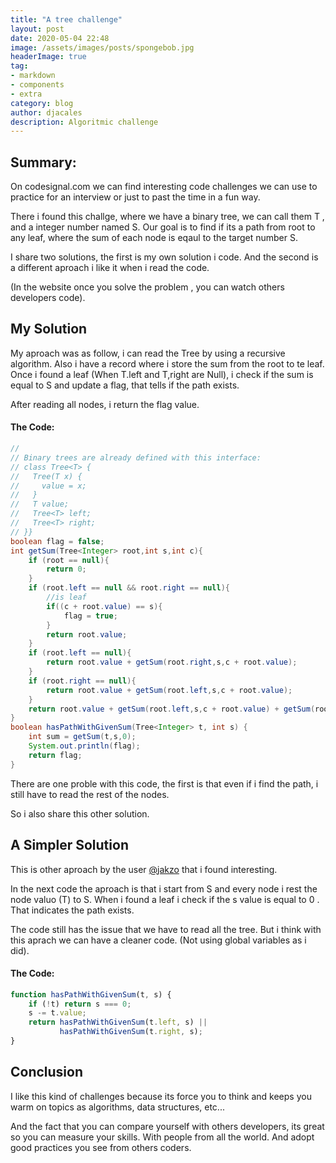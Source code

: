 ```yaml
---
title: "A tree challenge"
layout: post
date: 2020-05-04 22:48
image: /assets/images/posts/spongebob.jpg
headerImage: true
tag:
- markdown
- components
- extra
category: blog
author: djacales
description: Algoritmic challenge
---
```


## Summary:

On codesignal.com we can find interesting code challenges we can use to practice for an
interview or just to past the time in a fun way.

There i found this challge, where we have a binary tree, we can call them T , and a integer number named S.
Our goal is to find if its a path from root to any leaf, where the sum of each node is eqaul to the target number S.

I share two solutions, the first is my own solution i code. And the second is a different aproach i like it when 
i read the code.

(In the website once you solve the problem , you can watch others developers code).

## My Solution 

My aproach was as follow, i can read the Tree by using a recursive algorithm. Also i have a record
where i store the sum from the root to te leaf. Once i found a leaf (When T.left and T,right are Null), i check if the sum is equal to S and update a flag, that tells if the path exists.

After reading all nodes, i return the flag value.


#### The Code:

```java
//
// Binary trees are already defined with this interface:
// class Tree<T> {
//   Tree(T x) {
//     value = x;
//   }
//   T value;
//   Tree<T> left;
//   Tree<T> right;
// }}
boolean flag = false;
int getSum(Tree<Integer> root,int s,int c){
    if (root == null){
        return 0;
    }
    if (root.left == null && root.right == null){
        //is leaf
        if((c + root.value) == s){
            flag = true;
        }
        return root.value;
    }
    if (root.left == null){
        return root.value + getSum(root.right,s,c + root.value);
    }
    if (root.right == null){
        return root.value + getSum(root.left,s,c + root.value);
    }
    return root.value + getSum(root.left,s,c + root.value) + getSum(root.right,s,c + root.value);
}
boolean hasPathWithGivenSum(Tree<Integer> t, int s) {
    int sum = getSum(t,s,0);
    System.out.println(flag);
    return flag;
}

```

There are one proble with this code, the first is that even if i find the path, i still have to read the rest of the nodes.

So i also share this other solution.

## A Simpler Solution
This is other aproach by the user [@jakzo](https://app.codesignal.com/profile/jakzo) that i found interesting.

In the next code the aproach is that i start from S and every node i rest the node valuo (T) to S.
When i found a leaf i check if the s value is equal to 0 . That indicates the path exists.

The code still has the issue that we have to read all the tree. But i think with this aprach we can have
a cleaner code. (Not using global variables as i did).



#### The Code:


```javascript
function hasPathWithGivenSum(t, s) {
    if (!t) return s === 0;
    s -= t.value;
    return hasPathWithGivenSum(t.left, s) ||
           hasPathWithGivenSum(t.right, s);
}
```

## Conclusion 

I like this kind of challenges because its force you to think and keeps you warm on topics
as algorithms, data structures, etc...

And the fact that you can compare yourself with others developers, its great so you can measure your skills.
With people from all the world. And adopt good practices you see from others coders.

